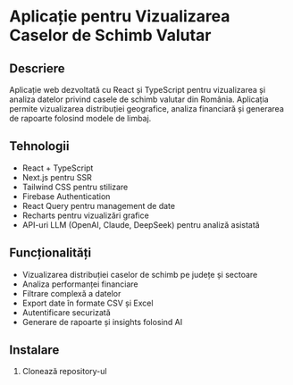 # Aplicație pentru Vizualizarea Caselor de Schimb Valutar

## Descriere

Aplicație web dezvoltată cu React și TypeScript pentru vizualizarea și analiza datelor privind casele de schimb valutar din România. Aplicația permite vizualizarea distribuției geografice, analiza financiară și generarea de rapoarte folosind modele de limbaj.

## Tehnologii

- React + TypeScript
- Next.js pentru SSR
- Tailwind CSS pentru stilizare
- Firebase Authentication
- React Query pentru management de date
- Recharts pentru vizualizări grafice
- API-uri LLM (OpenAI, Claude, DeepSeek) pentru analiză asistată

## Funcționalități

- Vizualizarea distribuției caselor de schimb pe județe și sectoare
- Analiza performanței financiare
- Filtrare complexă a datelor
- Export date în formate CSV și Excel
- Autentificare securizată
- Generare de rapoarte și insights folosind AI

## Instalare

1. Clonează repository-ul